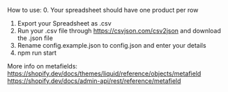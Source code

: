 How to use:
0. Your spreadsheet should have one product per row
1. Export your Spreadsheet as .csv
2. Run your .csv file through https://csvjson.com/csv2json and download the .json file
3. Rename config.example.json to config.json and enter your details
4. npm run start


More info on metafields:
https://shopify.dev/docs/themes/liquid/reference/objects/metafield
https://shopify.dev/docs/admin-api/rest/reference/metafield